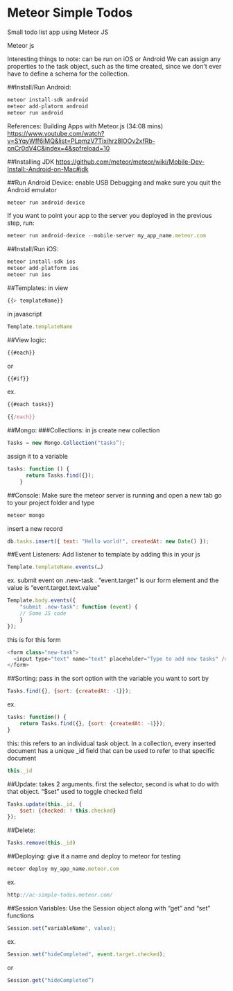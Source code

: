 # Meteor Simple Todos
Small todo list app using Meteor JS

Meteor js

Interesting things to note:
can be run on iOS or Android
We can assign any properties to the task object, such as the time created, since we don't ever have to define a schema for the collection.

##Install/Run Android:
```js
meteor install-sdk android
meteor add-platorm android
meteor run android
```
References: Building Apps with Meteor.js (34:08 mins)
https://www.youtube.com/watch?v=SYqyWff6iMQ&list=PLpmzV7Tixihrz8lOOv2xfRb-pnCr0dV4C&index=4&spfreload=10

##Installing JDK
https://github.com/meteor/meteor/wiki/Mobile-Dev-Install:-Android-on-Mac#jdk

##Run Android Device:
enable USB Debugging and make sure you quit the Android emulator
```js
meteor run android-device
```

If you want to point your app to the server you deployed in the previous step, run:
```js
meteor run android-device --mobile-server my_app_name.meteor.com
```

##Install/Run iOS:
```js
meteor install-sdk ios
meteor add-platform ios
meteor run ios
```

##Templates:
in view
```js
{{> templateName}}
```
in javascript
```js
Template.templateName
```

##View logic:
```js
{{#each}}
```
or 
```js
{{#if}}
```
ex.
```js
{{#each tasks}}

{{/each}}
```

##Mongo:
###Collections:
in js create new collection
```js
Tasks = new Mongo.Collection("tasks”);
```
assign it to a variable
```js
tasks: function () {
      return Tasks.find({});
    }
```

##Console:
Make sure the meteor server is running and open a new tab go to your project folder and type
```js
meteor mongo
```
insert a new record
```js
db.tasks.insert({ text: "Hello world!", createdAt: new Date() });
```

##Event Listeners:
Add listener to template by adding this in your js
```js
Template.templateName.events(…)
```
ex. submit event on .new-task . “event.target” is our form element and the value is “event.target.text.value"
```js
Template.body.events({
    "submit .new-task": function (event) {
	// Some JS code
	}
});
```
this is for this form
```js
<form class="new-task">
  <input type="text" name="text" placeholder="Type to add new tasks" />
</form>
```

##Sorting:
pass in the sort option with the variable you want to sort by
```js
Tasks.find({}, {sort: {createdAt: -1}});
```
ex.
```js
tasks: function() {
	return Tasks.find({}, {sort: {createdAt: -1}});
}
```

this:
this refers to an individual task object. In a collection, every inserted document has a unique _id field that can be used to refer to that specific document
```js
this._id
```

##Update:
takes 2 arguments. first the selector, second is what to do with that object. “$set” used to toggle checked field
```js
Tasks.update(this._id, {
	$set: {checked: ! this.checked}
});
```

##Delete:
```js
Tasks.remove(this._id)
```

##Deploying:
give it a name and deploy to meteor for testing
```js
meteor deploy my_app_name.meteor.com
```
ex.
```js
http://ac-simple-todos.meteor.com/
```

##Session Variables:
Use the Session object along with “get” and “set” functions
```js
Session.set(“variableName", value);
```
ex. 
```js
Session.set("hideCompleted", event.target.checked);
```
or
```js
Session.get("hideCompleted”)
```












